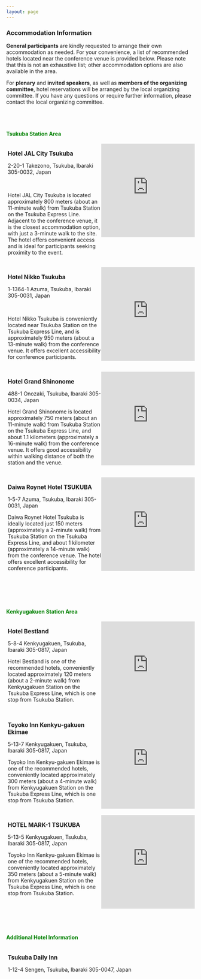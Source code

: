 ```yaml
---
layout: page
---
```


### Accommodation Information

**General participants** are kindly requested to arrange their own accommodation as needed.
For your convenience, a list of recommended hotels located near the conference venue is provided below.
Please note that this is not an exhaustive list; other accommodation options are also available in the area.

For **plenary** and **invited speakers**, as well as **members of the organizing committee**, hotel reservations will be arranged by the local organizing committee.
If you have any questions or require further information, please contact the local organizing committee.


<br><br>
#### <span style="color: green;">Tsukuba Station Area</span>

<!-- Hotel JAL City Tsukuba -->
<div style="display: flex; flex-direction: row; justify-content: space-between; align-items: flex-start; width: 100%; gap: 0;">
  <div style="width: 50%; box-sizing: border-box;">
    <h3 style="font-size: 1.1em; text-align: left; margin: 0;">
      <a href="https://www.tsukuba.hoteljalcity.com/eng/" target="_blank" rel="noopener noreferrer" style="text-decoration: none; color: inherit; display: inline;">Hotel JAL City Tsukuba</a>
    </h3>
    <p>2-20-1 Takezono, Tsukuba, Ibaraki 305-0032, Japan</p>
    <p>Hotel JAL City Tsukuba is located approximately 800 meters (about an 11-minute walk) from Tsukuba Station on the Tsukuba Express Line. Adjacent to the conference venue, it is the closest accommodation option, with just a 3-minute walk to the site. The hotel offers convenient access and is ideal for participants seeking proximity to the event.</p>
  </div>
  <div style="width: 50%; box-sizing: border-box;">
    <iframe
      src="https://www.google.com/maps/embed?pb=!1m18!1m12!1m3!1d3224.6720935337066!2d140.1135580124039!3d36.07710130800981!2m3!1f0!2f0!3f0!3m2!1i1024!2i768!4f13.1!3m3!1m2!1s0x60220c8ea4013a57%3A0x21b227c28c042328!2z44Ob44OG44OrSkFM44K344OG44Kj44Gk44GP44Gw!5e0!3m2!1sja!2sjp!4v1749535503334!5m2!1sja!2sjp"
      width="100%"
      height="250"
      style="border:0;"
      allowfullscreen=""
      loading="lazy"
      referrerpolicy="no-referrer-when-downgrade">
      </iframe>
  </div>
</div>


<!-- Hotel Nikko Tsukuba -->
<div style="display: flex; flex-direction: row; justify-content: space-between; align-items: flex-start; width: 100%; gap: 0;">
  <div style="width: 50%; box-sizing: border-box;">
    <h3 style="font-size: 1.1em; text-align: left; margin: 0;">
      <a href="https://www.nikko-tsukuba.com/eng/" target="_blank" rel="noopener noreferrer" style="text-decoration: none; color: inherit; display: inline;">Hotel Nikko Tsukuba</a>
    </h3>
    <p>1-1364-1 Azuma, Tsukuba, Ibaraki 305-0031, Japan</p>
    <p>Hotel Nikko Tsukuba is conveniently located near Tsukuba Station on the Tsukuba Express Line, and is approximately 950 meters (about a 13-minute walk) from the conference venue. It offers excellent accessibility for conference participants.</p>
  </div>
  <div style="width: 50%; box-sizing: border-box;">
    <iframe
      src="https://www.google.com/maps/embed?pb=!1m18!1m12!1m3!1d3224.483447327752!2d140.1096403173679!3d36.081701455215466!2m3!1f0!2f0!3f0!3m2!1i1024!2i768!4f13.1!3m3!1m2!1s0x6000e2d41fae53f1%3A0xe3ea18de1614465!2z44Ob44OG44Or5pel6Iiq44Gk44GP44Gw!5e0!3m2!1sja!2sjp!4v1749537206626!5m2!1sja!2sjp"
      width="100%"
      height="250"
      style="border:0;"
      allowfullscreen=""
      loading="lazy"
      referrerpolicy="no-referrer-when-downgrade">
      </iframe>
  </div>
</div>


<!-- Hotel Grand Shinonome -->
<div style="display: flex; flex-direction: row; justify-content: space-between; align-items: flex-start; width: 100%; gap: 0;">
  <div style="width: 50%; box-sizing: border-box;">
    <h3 style="font-size: 1.1em; text-align: left; margin: 0;">
      <a href="https://www.hg-shinonome.co.jp/english/" target="_blank" rel="noopener noreferrer" style="text-decoration: none; color: inherit; display: inline;">Hotel Grand Shinonome</a>
    </h3>
    <p>488-1 Onozaki, Tsukuba, Ibaraki 305-0034, Japan</p>
    <p>Hotel Grand Shinonome is located approximately 750 meters (about an 11-minute walk) from Tsukuba Station on the Tsukuba Express Line, and about 1.1 kilometers (approximately a 16-minute walk) from the conference venue. It offers good accessibility within walking distance of both the station and the venue.</p>
  </div>
  <div style="width: 50%; box-sizing: border-box;">
    <iframe
      src="https://www.google.com/maps/embed?pb=!1m18!1m12!1m3!1d7564.030610867104!2d140.10721937314176!3d36.07696616963433!2m3!1f0!2f0!3f0!3m2!1i1024!2i768!4f13.1!3m3!1m2!1s0x60220c87420342b3%3A0x7f24dcbea563055e!2z44Ob44OG44Or44Kw44Op44Oz44OJ5p2x6Zuy!5e0!3m2!1sja!2sjp!4v1749537784321!5m2!1sja!2sjp"
      width="100%"
      height="250"
      style="border:0;"
      allowfullscreen=""
      loading="lazy"
      referrerpolicy="no-referrer-when-downgrade">
      </iframe>
  </div>
</div>


<!-- Daiwa Roynet Hotel TSUKUBA -->
<div style="display: flex; flex-direction: row; justify-content: space-between; align-items: flex-start; width: 100%; gap: 0;">
  <div style="width: 50%; box-sizing: border-box;">
    <h3 style="font-size: 1.1em; text-align: left; margin: 0;">
      <a href="https://www.daiwaroynet.jp/en/tsukuba/" target="_blank" rel="noopener noreferrer" style="text-decoration: none; color: inherit; display: inline;">Daiwa Roynet Hotel TSUKUBA</a>
    </h3>
    <p>1-5-7 Azuma, Tsukuba, Ibaraki 305-0031, Japan</p>
    <p>Daiwa Roynet Hotel Tsukuba is ideally located just 150 meters (approximately a 2-minute walk) from Tsukuba Station on the Tsukuba Express Line, and about 1 kilometer (approximately a 14-minute walk) from the conference venue. The hotel offers excellent accessibility for conference participants.</p>
  </div>
  <div style="width: 50%; box-sizing: border-box;">
    <iframe
      src="https://www.google.com/maps/embed?pb=!1m18!1m12!1m3!1d3040.0519039779483!2d140.11020472017577!3d36.08019712680229!2m3!1f0!2f0!3f0!3m2!1i1024!2i768!4f13.1!3m3!1m2!1s0x60220c7d39ff3fcd%3A0x1d674847adea6e24!2z44OA44Kk44Ov44Ot44Kk44ON44OD44OI44Ob44OG44Or44Gk44GP44Gw!5e0!3m2!1sja!2sjp!4v1749540673969!5m2!1sja!2sjp"
      width="100%"
      height="250"
      style="border:0;"
      allowfullscreen=""
      loading="lazy"
      referrerpolicy="no-referrer-when-downgrade">
      </iframe>
  </div>
</div>


<br><br>
#### <span style="color: green;">Kenkyugakuen Station Area</span>

<!-- Hotel Bestland -->
<div style="display: flex; flex-direction: row; justify-content: space-between; align-items: flex-start; width: 100%; gap: 0;">
  <div style="width: 50%; box-sizing: border-box;">
    <h3 style="font-size: 1.1em; text-align: left; margin: 0;">
      <a href="https://go-hotel-bestland.reservation.jp/en" target="_blank" rel="noopener noreferrer" style="text-decoration: none; color: inherit; display: inline;">Hotel Bestland</a>
    </h3>
    <p>5-8-4 Kenkyugakuen, Tsukuba, Ibaraki 305-0817, Japan</p>
    <p>Hotel Bestland is one of the recommended hotels, conveniently located approximately 120 meters (about a 2-minute walk) from Kenkyugakuen Station on the Tsukuba Express Line, which is one stop from Tsukuba Station.</p>
  </div>
  <div style="width: 50%; box-sizing: border-box;">
    <iframe
      src="https://www.google.com/maps/embed?pb=!1m18!1m12!1m3!1d6448.9073316650065!2d140.07592976701392!3d36.08242763215084!2m3!1f0!2f0!3f0!3m2!1i1024!2i768!4f13.1!3m3!1m2!1s0x60220b960c9d2875%3A0xcab64a87ee64d8cc!2z44Ob44OG44OrIOODmeOCueODiOODqeODs-ODiQ!5e0!3m2!1sja!2sjp!4v1749607951758!5m2!1sja!2sjp"
      width="100%"
      height="250"
      style="border:0;"
      allowfullscreen=""
      loading="lazy"
      referrerpolicy="no-referrer-when-downgrade">
      </iframe>
  </div>
</div>


<!-- Toyoko Inn Kenkyu-gakuen Ekimae -->
<div style="display: flex; flex-direction: row; justify-content: space-between; align-items: flex-start; width: 100%; gap: 0;">
  <div style="width: 50%; box-sizing: border-box;">
    <h3 style="font-size: 1.1em; text-align: left; margin: 0;">
      <a href="https://www.toyoko-inn.com/eng/search/detail/00228/?utm_source=google&utm_medium=mybusiness&utm_campaign=gt_web228" target="_blank" rel="noopener noreferrer" style="text-decoration: none; color: inherit; display: inline;">Toyoko Inn Kenkyu-gakuen Ekimae</a>
    </h3>
    <p>5-13-7 Kenkyugakuen, Tsukuba, Ibaraki 305-0817, Japan</p>
    <p>Toyoko Inn Kenkyu-gakuen Ekimae is one of the recommended hotels, conveniently located approximately 300 meters (about a 4-minute walk) from Kenkyugakuen Station on the Tsukuba Express Line, which is one stop from Tsukuba Station.</p>
  </div>
  <div style="width: 50%; box-sizing: border-box;">
    <iframe
      src="https://www.google.com/maps/embed?pb=!1m18!1m12!1m3!1d2164.5204676565154!2d140.08178461531597!3d36.082834011291915!2m3!1f0!2f0!3f0!3m2!1i1024!2i768!4f13.1!3m3!1m2!1s0x60220b96ba0a315d%3A0x43d58b7c8c6b13e0!2z5p2x5qiqSU5O56CU56m25a2m5ZyS6aeF5YmN!5e0!3m2!1sja!2sjp!4v1749608713862!5m2!1sja!2sjp"
      width="100%"
      height="250"
      style="border:0;"
      allowfullscreen=""
      loading="lazy"
      referrerpolicy="no-referrer-when-downgrade">
      </iframe>
  </div>
</div>


<!-- HOTEL MARK-1 TSUKUBA -->
<div style="display: flex; flex-direction: row; justify-content: space-between; align-items: flex-start; width: 100%; gap: 0;">
  <div style="width: 50%; box-sizing: border-box;">
    <h3 style="font-size: 1.1em; text-align: left; margin: 0;">
      <a href="https://mark-1.jp/tsukuba/" target="_blank" rel="noopener noreferrer" style="text-decoration: none; color: inherit; display: inline;">HOTEL MARK-1 TSUKUBA</a>
    </h3>
    <p>5-13-5 Kenkyugakuen, Tsukuba, Ibaraki 305-0817, Japan</p>
    <p>Toyoko Inn Kenkyu-gakuen Ekimae is one of the recommended hotels, conveniently located approximately 350 meters (about a 5-minute walk) from Kenkyugakuen Station on the Tsukuba Express Line, which is one stop from Tsukuba Station.</p>
  </div>
  <div style="width: 50%; box-sizing: border-box;">
    <iframe
      src="https://www.google.com/maps/embed?pb=!1m18!1m12!1m3!1d2164.5204676565154!2d140.08178461531597!3d36.082834011291915!2m3!1f0!2f0!3f0!3m2!1i1024!2i768!4f13.1!3m3!1m2!1s0x60220b96979057cd%3A0xe4007638a7bd7697!2z44Ob44OG44Or44Oe44O844Kv44Ov44OzIOOBpOOBj-OBsOeglOeptuWtpuWckg!5e0!3m2!1sja!2sjp!4v1749609418599!5m2!1sja!2sjp"
      width="100%"
      height="250"
      style="border:0;"
      allowfullscreen=""
      loading="lazy"
      referrerpolicy="no-referrer-when-downgrade">
      </iframe>
  </div>
</div>


<br><br>
#### <span style="color: green;">Additional Hotel Information</span>

<!-- Tsukuba Daily Inn -->
<div style="display: flex; flex-direction: row; justify-content: space-between; align-items: flex-start; width: 100%; gap: 0;">
  <div style="width: 100%; box-sizing: border-box;">
    <h3 style="font-size: 1.1em; text-align: left; margin: 0;">
      <a href="https://www.55-hotels.com/tsukuba-dailyinn" target="_blank" rel="noopener noreferrer" style="text-decoration: none; color: inherit; display: inline;">Tsukuba Daily Inn</a>
    </h3>
    <p>1-12-4 Sengen, Tsukuba, Ibaraki 305-0047, Japan</p>
  </div>
</div>






